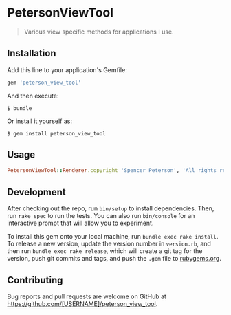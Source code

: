 # PetersonViewTool

> Various view specific methods for applications I use.

## Installation

Add this line to your application's Gemfile:

```ruby
gem 'peterson_view_tool'
```

And then execute:

    $ bundle

Or install it yourself as:

    $ gem install peterson_view_tool

## Usage

```ruby
PetersonViewTool::Renderer.copyright 'Spencer Peterson', 'All rights reserved'
```

## Development

After checking out the repo, run `bin/setup` to install dependencies. Then, run `rake spec` to run the tests. You can also run `bin/console` for an interactive prompt that will allow you to experiment.

To install this gem onto your local machine, run `bundle exec rake install`. To release a new version, update the version number in `version.rb`, and then run `bundle exec rake release`, which will create a git tag for the version, push git commits and tags, and push the `.gem` file to [rubygems.org](https://rubygems.org).

## Contributing

Bug reports and pull requests are welcome on GitHub at https://github.com/[USERNAME]/peterson_view_tool.

